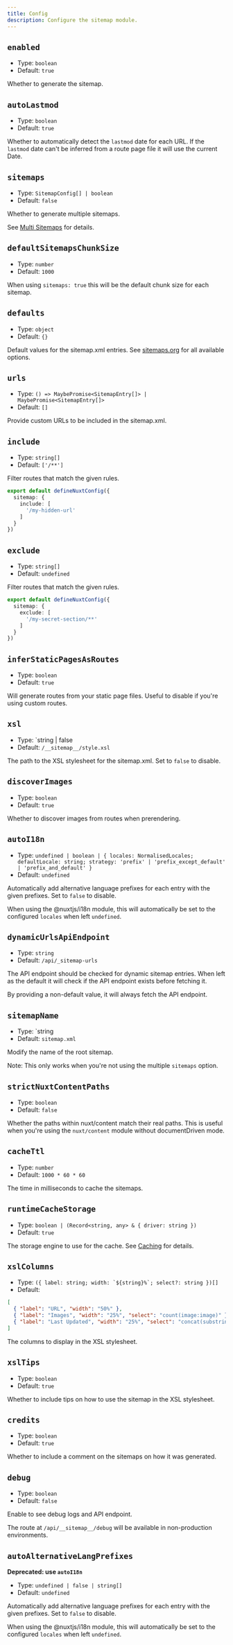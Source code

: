 ```yaml
---
title: Config
description: Configure the sitemap module.
---
```


## `enabled`

- Type: `boolean`
- Default: `true`

Whether to generate the sitemap.

## `autoLastmod`

- Type: `boolean`
- Default: `true`

Whether to automatically detect the `lastmod` date for each URL.
If the `lastmod` date can't be inferred from a route page file it will use the current Date.

## `sitemaps`

- Type: `SitemapConfig[] | boolean`
- Default: `false`

Whether to generate multiple sitemaps.

See [Multi Sitemaps](/sitemap/guides/multi-sitemaps) for details.

## `defaultSitemapsChunkSize`

- Type: `number`
- Default: `1000`

When using `sitemaps: true` this will be the default chunk size for each sitemap.

## `defaults`

- Type: `object`
- Default: `{}`

Default values for the sitemap.xml entries. See [sitemaps.org](https://www.sitemaps.org/protocol.html) for all available options.

## `urls`

- Type: `() => MaybePromise<SitemapEntry[]> | MaybePromise<SitemapEntry[]>`
- Default: `[]`

Provide custom URLs to be included in the sitemap.xml.

## `include`

- Type: `string[]`
- Default: `['/**']`

Filter routes that match the given rules.

```ts
export default defineNuxtConfig({
  sitemap: {
    include: [
      '/my-hidden-url'
    ]
  }
})
```

## `exclude`

- Type: `string[]`
- Default: `undefined`

Filter routes that match the given rules.

```ts
export default defineNuxtConfig({
  sitemap: {
    exclude: [
      '/my-secret-section/**'
    ]
  }
})
```

## `inferStaticPagesAsRoutes`

- Type: `boolean`
- Default: `true`

Will generate routes from your static page files. Useful to disable if you're using custom routes.

## `xsl`

- Type: `string | false
- Default: `/__sitemap__/style.xsl`

The path to the XSL stylesheet for the sitemap.xml. Set to `false` to disable.

## `discoverImages`

- Type: `boolean`
- Default: `true`

Whether to discover images from routes when prerendering.

## `autoI18n`

- Type: `undefined | boolean | { locales: NormalisedLocales; defaultLocale: string; strategy: 'prefix' | 'prefix_except_default' | 'prefix_and_default' }`
- Default: `undefined`

Automatically add alternative language prefixes for each entry with the given prefixes. Set to `false` to disable.

When using the @nuxtjs/i18n module, this will automatically be set to the configured `locales` when left `undefined`.

## `dynamicUrlsApiEndpoint`

- Type: `string`
- Default: `/api/_sitemap-urls`

The API endpoint should be checked for dynamic sitemap entries. When left as the default it will check if the API endpoint exists
before fetching it.

By providing a non-default value, it will always fetch the API endpoint.

## `sitemapName`

- Type: `string
- Default: `sitemap.xml`

Modify the name of the root sitemap.

Note: This only works when you're not using the multiple `sitemaps` option.

## `strictNuxtContentPaths`

- Type: `boolean`
- Default: `false`

Whether the paths within nuxt/content match their real paths. This is useful when you're using the `nuxt/content` module
without documentDriven mode.

## `cacheTtl`

- Type: `number`
- Default: `1000 * 60 * 60`

The time in milliseconds to cache the sitemaps.

## `runtimeCacheStorage`

- Type: `boolean | (Record<string, any> & { driver: string })`
- Default: `true`

The storage engine to use for the cache. See [Caching](/sitemap/guides/caching) for details.

## `xslColumns`

- Type: ``({ label: string; width: `${string}%`; select?: string })[]``
- Default: 
```json
[
  { "label": "URL", "width": "50%" },
  { "label": "Images", "width": "25%", "select": "count(image:image)" },
  { "label": "Last Updated", "width": "25%", "select": "concat(substring(sitemap:lastmod,0,11),concat(' ', substring(sitemap:lastmod,12,5)),concat(' ', substring(sitemap:lastmod,20,6)))" }
]
```

The columns to display in the XSL stylesheet.

## `xslTips`

- Type: `boolean`
- Default: `true`

Whether to include tips on how to use the sitemap in the XSL stylesheet.

## `credits`

- Type: `boolean`
- Default: `true`

Whether to include a comment on the sitemaps on how it was generated.

## `debug`

- Type: `boolean`
- Default: `false`

Enable to see debug logs and API endpoint. 

The route at `/api/__sitemap__/debug` will be available in non-production environments.

## `autoAlternativeLangPrefixes`

**Deprecated: use `autoI18n`**

- Type: `undefined | false | string[]`
- Default: `undefined`

Automatically add alternative language prefixes for each entry with the given prefixes. Set to `false` to disable.

When using the @nuxtjs/i18n module, this will automatically be set to the configured `locales` when left `undefined`.
